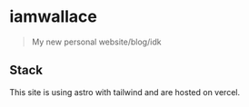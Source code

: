 # iamwallace
> My new personal website/blog/idk

## Stack
This site is using astro with tailwind and are hosted on vercel.
